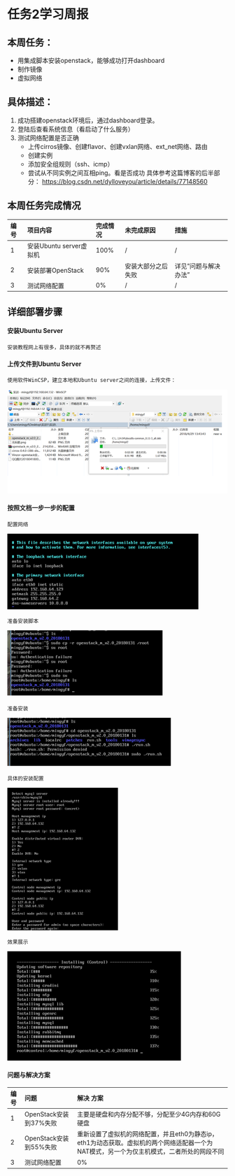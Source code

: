 # 任务2学习周报
## 本周任务：
- 用集成脚本安装openstack，能够成功打开dashboard
- 制作镜像
- 虚拟网络

## 具体描述：
1. 成功搭建openstack环境后，通过dashboard登录。
2. 登陆后查看系统信息（看启动了什么服务）
3. 测试网络配置是否正确
    - 上传cirros镜像、创建flavor、创建vxlan网络、ext_net网络、路由
    - 创建实例
    - 添加安全组规则（ssh、icmp）
    - 尝试从不同实例之间互相ping。看是否成功
    具体参考这篇博客的后半部分：
    https://blog.csdn.net/dylloveyou/article/details/77148560  

## 本周任务完成情况
| 编号  | 项目内容 | 完成情况  | 未完成原因  | 措施  |
| :--- | :--------| :--------|:------------|:------|
| 1    | 安装Ubuntu server虚拟机 |  100%  | / | /|
| 2    |   安装部署OpenStack|  90%  |安装大部分之后失败 |详见“问题与解决办法”
| 3    |    测试网络配置| 0%  | / | /|

## 详细部署步骤
#### 安装Ubuntu Server
	安装教程网上有很多，具体的就不再赘述
#### 上传文件到Ubuntu Server
	使用软件WinCSP，建立本地和Ubuntu server之间的连接，上传文件：
	
![](Images/1.png)
	
####  按照文档一步一步的配置
	配置网络

![](Images/4.png)

	准备安装脚本
	
![](Images/6.png)

	准备安装
	
![](Images/7.png)

	具体的安装配置

![](Images/8.png)

	效果展示
![](Images/9.png)

#### 问题与解决方案
| 编号 | 问题 | 解决 方案  |
| :--- | :--------| :--------|
| 1    | OpenStack安装到37%失败 |  主要是硬盘和内存分配不够，分配至少4G内存和60G硬盘 |
| 2    | OpenStack安装到55%失败|  重新设置了虚拟机的网络配置，并且eth0为静态ip，eth1为动态获取。虚拟机的两个网络适配器一个为NAT模式，另一个为仅主机模式，二者所处的网段不同  |
| 3    |    测试网络配置| 0%  |

	
